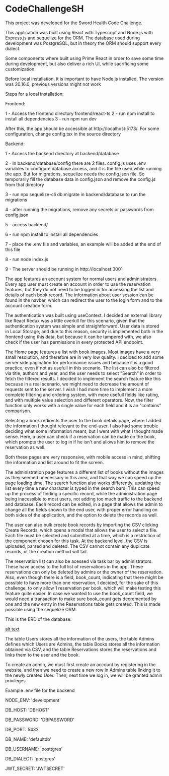 # CodeChallengeSH

This project was developed for the Sword Health Code Challenge.


This application was built using React with Typescript and Node.js with Express.js and sequelize for the ORM. The database used during development was PostgreSQL, but in theory the ORM should support every dialect.

Some components where built using Prime React in order to save some time during development, but also deliver a rich UI, while sacrificing some customization.

Before local installation, it is important to have Node.js installed, The version was 20.16.0, previous versions might not work

Steps for a local installation:

Frontend:

1 - Access the frontend directory frontend/react-ts
2 - run npm install to install all dependencies
3 - run npm run dev

After this, the app should be accessible at http://localhost:5173/. For some configuration, change config.tsx in the source directory

Backend:

1 - Access the backend directory at backend/database

2 - In backend/database/config there are 2 files. config.js uses .env variables to configure database access, and it is the file used while running the app. But for migrations, sequelize needs the config.json file. So temporarily fill the database data in config.json and remove the config.js from that directory

3 - run npx sequelize-cli db:migrate in backend/database to run the migrations

4 - after running the migrations, remove any secrets or passwords from config.json

5 - access backend/

6 - run npm install to install all dependencies

7 - place the .env file and variables, an example will be added at the end of this file

8 - run node index.js

9 - The server should be running in http://localhost:3001


The app features an account system for normal users and administrators. Every app user must create an account in order to use the reservation features, but they do not need to be logged in for accessing the list and details of each book record. The information about user session can be found in the navbar, which can redirect the user to the login form and to the account creation form.

The authentication was built using useContext. I decided an external library like React Redux was a little overkill for this scenario, given that the authentication system was simple and straightforward. User data is stored in Local Storage, and due to this reason, security is implemented both in the frontend using this data, but because it can be tampered with, we also check if the user has permissions in every protected API endpoint.

The Home page features a list with book images. Most images have a very small resolution, and therefore are in very low quality. I decided to add some server side pagination for performance issues and because it is a good practice, even if not as usefull in this scenario. The list can also be filtered via title, authors and year, and the user needs to select "Search" in order to fetch the filtered results. I decided to implement the search feature like this because in a real scenario, we might need to decrease the amount of requests sent to the server. I wish I had more time to implement a more complete filtering and ordering system, with more usefull fields like rating, and with multiple value selection and different operators. Now, the filter function only works with a single value for each field and it is an "contains" comparison.

Selecting a book redirects the user to the book details page, where I added the information I thought relevant to the end-user. I also had some trouble deciding what some information meant, but I went with what I thought made sense. Here, a user can check if a reservation can be made on the book, which prompts the user to log in if he isn't and allows him to remove the reservation as well.

Both these pages are very responsive, with mobile access in mind, shifting the information and list around to fit the screen.

The administration page features a different list of books without the images as they seemed unecessary in this area, and that way we can speed up the page loading time. The search function also works differently, updating the list every time a new character is typed in the search bars. This can speed up the process of finding a specific record, while the administration page being inacessible to most users, not adding too much traffic to the backend and database. Each record can be edited, in a page that allows the admin to change all the fields shown to the end user, with proper error handling on both sides of the application, and the option to delete the records as well.

The user can also bulk create book records by importing the CSV clicking Create Records, which opens a modal that allows the user to select a file. Each file must be selected and submitted at a time, which is a restriction of the component chosen for this task. At the backend level, the CSV is uploaded, parsed and deleted. The CSV cannot contain any duplicate records, or the creation method will fail.

The reservation list can also be acessed via task bar by administrators. These have access to the full list of reservations in the app. These reservations can only be deleted by admins or the owner of the reservation. Also, even though there is a field, book_count, indicating that there might be possible to have more than one reservation, I decided, for the sake of this challenge, to only allow 1 reservation per book, which will make testing this feature quite easier. In case we wanted to use the book_count field, we would need a transaction to make sure book_count gets decremented by one and the new entry in the Reservations table gets created. This is made possible using the sequelize ORM.


This is the ERD of the database:

[alt text](https://github.com/AndreMendes960/CodeChallengeSH/blob/main/diagram.jpg?raw=true)

The table Users stores all the information of the users, the table Admins defines which Users are Admins, the table Books stores all the information obtained via CSV, and the table Reservations stores the reservations and links them to the user and the book.

To create an admin, we must first create an account by registering in the website, and then we need to create a new row in Admins table linking it to the newly created User. Then, next time we log in, we will be granted admin privileges

Example .env file for the backend

NODE_ENV: 'development'

DB_HOST: 'DBHOST'

DB_PASSWORD: 'DBPASSWORD'

DB_PORT: 5432

DB_NAME: 'defaultdb'

DB_USERNAME: 'posttgres'

DB_DIALECT: 'postgres'

JWT_SECRET: 'JWTSECRET'
